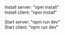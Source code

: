 Install server: "npm install"<br/>
Install client: "npm install"

Start server: "npm run dev"<br/>
Start client: "npm run dev"
